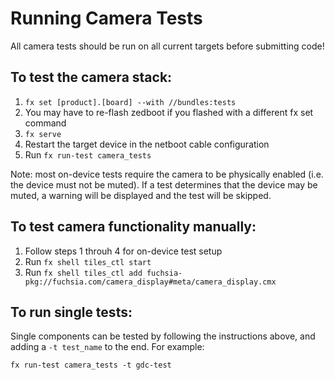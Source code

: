# Running Camera Tests

All camera tests should be run on all current targets before submitting code!

## To test the camera stack:

1. `fx set [product].[board] --with //bundles:tests`
2. You may have to re-flash zedboot if you flashed with a different fx set command
3. `fx serve`
4. Restart the target device in the netboot cable configuration
5. Run `fx run-test camera_tests`

Note: most on-device tests require the camera to be physically enabled (i.e. the device must not be
muted). If a test determines that the device may be muted, a warning will be displayed and the test
will be skipped.


## To test camera functionality manually:

1. Follow steps 1 throuh 4 for on-device test setup
2. Run `fx shell tiles_ctl start`
3. Run `fx shell tiles_ctl add fuchsia-pkg://fuchsia.com/camera_display#meta/camera_display.cmx`


## To run single tests:
Single components can be tested by following the instructions above, and
adding a ```-t test_name``` to the end.  For example:

    fx run-test camera_tests -t gdc-test



